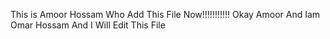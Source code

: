 This is Amoor Hossam Who Add This File Now!!!!!!!!!!!
Okay Amoor And Iam Omar Hossam And I Will Edit This File